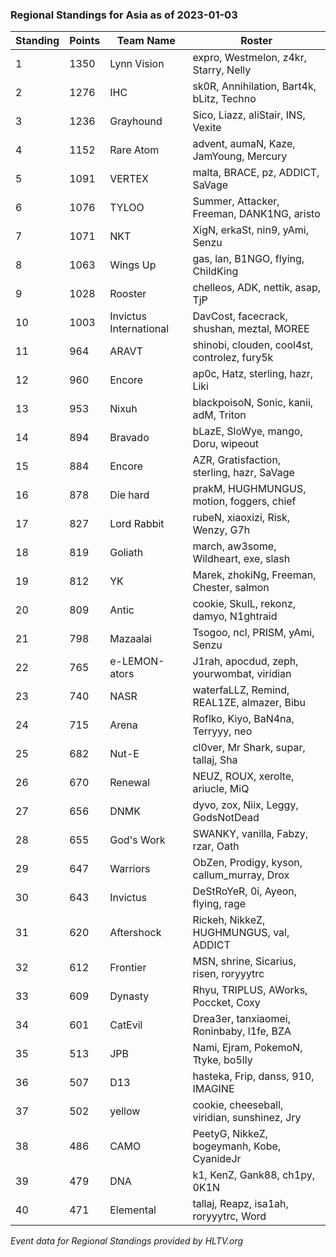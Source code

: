 ### Regional Standings for Asia as of 2023-01-03

|Standing|Points|Team Name|Roster|
|-|-|-|-|
|   1 | 1350 | Lynn Vision            | expro, Westmelon, z4kr, Starry, Nelly       |
|   2 | 1276 | IHC                    | sk0R, Annihilation, Bart4k, bLitz, Techno   |
|   3 | 1236 | Grayhound              | Sico, Liazz, aliStair, INS, Vexite          |
|   4 | 1152 | Rare Atom              | advent, aumaN, Kaze, JamYoung, Mercury      |
|   5 | 1091 | VERTEX                 | malta, BRACE, pz, ADDICT, SaVage            |
|   6 | 1076 | TYLOO                  | Summer, Attacker, Freeman, DANK1NG, aristo  |
|   7 | 1071 | NKT                    | XigN, erkaSt, nin9, yAmi, Senzu             |
|   8 | 1063 | Wings Up               | gas, lan, B1NGO, flying, ChildKing          |
|   9 | 1028 | Rooster                | chelleos, ADK, nettik, asap, TjP            |
|  10 | 1003 | Invictus International | DavCost, facecrack, shushan, meztal, MOREE  |
|  11 |  964 | ARAVT                  | shinobi, clouden, cool4st, controlez, fury5k|
|  12 |  960 | Encore                 | ap0c, Hatz, sterling, hazr, Liki            |
|  13 |  953 | Nixuh                  | blackpoisoN, Sonic, kanii, adM, Triton      |
|  14 |  894 | Bravado                | bLazE, SloWye, mango, Doru, wipeout         |
|  15 |  884 | Encore                 | AZR, Gratisfaction, sterling, hazr, SaVage  |
|  16 |  878 | Die hard               | prakM, HUGHMUNGUS, motion, foggers, chief   |
|  17 |  827 | Lord Rabbit            | rubeN, xiaoxizi, Risk, Wenzy, G7h           |
|  18 |  819 | Goliath                | march, aw3some, Wildheart, exe, slash       |
|  19 |  812 | YK                     | Marek, zhokiNg, Freeman, Chester, salmon    |
|  20 |  809 | Antic                  | cookie, SkulL, rekonz, damyo, N1ghtraid     |
|  21 |  798 | Mazaalai               | Tsogoo, ncl, PRISM, yAmi, Senzu             |
|  22 |  765 | e-LEMON-ators          | J1rah, apocdud, zeph, yourwombat, viridian  |
|  23 |  740 | NASR                   | waterfaLLZ, Remind, REAL1ZE, almazer, Bibu  |
|  24 |  715 | Arena                  | Roflko, Kiyo, BaN4na, Terryyy, neo          |
|  25 |  682 | Nut-E                  | cl0ver, Mr Shark, supar, tallaj, Sha        |
|  26 |  670 | Renewal                | NEUZ, ROUX, xerolte, ariucle, MiQ           |
|  27 |  656 | DNMK                   | dyvo, zox, Niix, Leggy, GodsNotDead         |
|  28 |  655 | God's Work             | SWANKY, vanilla, Fabzy, rzar, Oath          |
|  29 |  647 | Warriors               | ObZen, Prodigy, kyson, callum_murray, Drox  |
|  30 |  643 | Invictus               | DeStRoYeR, 0i, Ayeon, flying, rage          |
|  31 |  620 | Aftershock             | Rickeh, NikkeZ, HUGHMUNGUS, val, ADDICT     |
|  32 |  612 | Frontier               | MSN, shrine, Sicarius, risen, roryyytrc     |
|  33 |  609 | Dynasty                | Rhyu, TRIPLUS, AWorks, Poccket, Coxy        |
|  34 |  601 | CatEvil                | Drea3er, tanxiaomei, Roninbaby, l1fe, BZA   |
|  35 |  513 | JPB                    | Nami, Ejram, PokemoN, Ttyke, bo5lly         |
|  36 |  507 | D13                    | hasteka, Frip, danss, 910, IMAGINE          |
|  37 |  502 | yellow                 | cookie, cheeseball, viridian, sunshinez, Jry|
|  38 |  486 | CAMO                   | PeetyG, NikkeZ, bogeymanh, Kobe, CyanideJr  |
|  39 |  479 | DNA                    | k1, KenZ, Gank88, ch1py, 0K1N               |
|  40 |  471 | Elemental              | tallaj, Reapz, isa1ah, roryyytrc, Word      |

_Event data for Regional Standings provided by HLTV.org_
